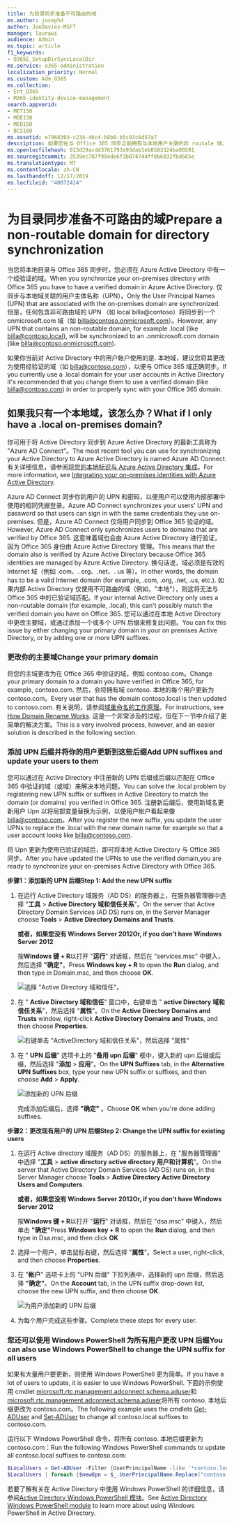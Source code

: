 ```yaml
---
title: 为目录同步准备不可路由的域
ms.author: josephd
author: JoeDavies-MSFT
manager: laurawi
audience: Admin
ms.topic: article
f1_keywords:
- O365E_SetupDirSyncLocalDir
ms.service: o365-administration
localization_priority: Normal
ms.custom: Adm_O365
ms.collection:
- Ent_O365
- M365-identity-device-management
search.appverid:
- MET150
- MOE150
- MED150
- BCS160
ms.assetid: e7968303-c234-46c4-b8b0-b5c93c6d57a7
description: 如果您在与 Office 365 同步之前拥有与本地用户关联的非 routale 域，请了解要执行的操作。
ms.openlocfilehash: 013d29acdd3761793a93dab1eb8583324ba08591
ms.sourcegitcommit: 3539ec707f984de6f3b874744ff8b6832fbd665e
ms.translationtype: MT
ms.contentlocale: zh-CN
ms.lasthandoff: 12/17/2019
ms.locfileid: "40072414"
---
```

# <a name="prepare-a-non-routable-domain-for-directory-synchronization"></a><span data-ttu-id="6b9fc-103">为目录同步准备不可路由的域</span><span class="sxs-lookup"><span data-stu-id="6b9fc-103">Prepare a non-routable domain for directory synchronization</span></span>
<span data-ttu-id="6b9fc-104">当您将本地目录与 Office 365 同步时，您必须在 Azure Active Directory 中有一个经验证的域。</span><span class="sxs-lookup"><span data-stu-id="6b9fc-104">When you synchronize your on-premises directory with Office 365 you have to have a verified domain in Azure Active Directory.</span></span> <span data-ttu-id="6b9fc-105">仅同步与本地域关联的用户主体名称（UPN）。</span><span class="sxs-lookup"><span data-stu-id="6b9fc-105">Only the User Principal Names (UPN) that are associated with the on-premises domain are synchronized.</span></span> <span data-ttu-id="6b9fc-106">但是，任何包含非可路由域的 UPN （如 local billa@contoso）将同步到一个 onmicrosoft.com 域（如 billa@contoso.onmicrosoft.com）。</span><span class="sxs-lookup"><span data-stu-id="6b9fc-106">However, any UPN that contains an non-routable domain, for example .local (like billa@contoso.local), will be synchronized to an .onmicrosoft.com domain (like billa@contoso.onmicrosoft.com).</span></span> 

<span data-ttu-id="6b9fc-107">如果你当前对 Active Directory 中的用户帐户使用的是. 本地域，建议您将其更改为使用经验证的域（如 billa@contoso.com），以便与 Office 365 域正确同步。</span><span class="sxs-lookup"><span data-stu-id="6b9fc-107">If you currently use a .local domain for your user accounts in Active Directory it's recommended that you change them to use a verified domain (like billa@contoso.com) in order to properly sync with your Office 365 domain.</span></span>
  
## <a name="what-if-i-only-have-a-local-on-premises-domain"></a><span data-ttu-id="6b9fc-108">如果我只有一个本地域，该怎么办？</span><span class="sxs-lookup"><span data-stu-id="6b9fc-108">What if I only have a .local on-premises domain?</span></span>

<span data-ttu-id="6b9fc-109">你可用于将 Active Directory 同步到 Azure Active Directory 的最新工具称为 "Azure AD Connect"。</span><span class="sxs-lookup"><span data-stu-id="6b9fc-109">The most recent tool you can use for synchronizing your Active Directory to Azure Active Directory is named Azure AD Connect.</span></span> <span data-ttu-id="6b9fc-110">有关详细信息，请参阅[将您的本地标识与 Azure Active Directory 集成](https://docs.microsoft.com/azure/architecture/reference-architectures/identity/azure-ad)。</span><span class="sxs-lookup"><span data-stu-id="6b9fc-110">For more information, see [Integrating your on-premises identities with Azure Active Directory](https://docs.microsoft.com/azure/architecture/reference-architectures/identity/azure-ad).</span></span>
  
<span data-ttu-id="6b9fc-111">Azure AD Connect 同步你的用户的 UPN 和密码，以便用户可以使用内部部署中使用的相同凭据登录。</span><span class="sxs-lookup"><span data-stu-id="6b9fc-111">Azure AD Connect synchronizes your users' UPN and password so that users can sign in with the same credentials they use on-premises.</span></span> <span data-ttu-id="6b9fc-112">但是，Azure AD Connect 仅将用户同步到 Office 365 验证的域。</span><span class="sxs-lookup"><span data-stu-id="6b9fc-112">However, Azure AD Connect only synchronizes users to domains that are verified by Office 365.</span></span> <span data-ttu-id="6b9fc-113">这意味着域也会由 Azure Active Directory 进行验证，因为 Office 365 身份由 Azure Active Directory 管理。</span><span class="sxs-lookup"><span data-stu-id="6b9fc-113">This means that the domain also is verified by Azure Active Directory because Office 365 identities are managed by Azure Active Directory.</span></span> <span data-ttu-id="6b9fc-114">换句话说，域必须是有效的 Internet 域（例如 .com、. org、.net、. us 等）。</span><span class="sxs-lookup"><span data-stu-id="6b9fc-114">In other words, the domain has to be a valid Internet domain (for example, .com, .org, .net, .us, etc.).</span></span> <span data-ttu-id="6b9fc-115">如果内部 Active Directory 仅使用不可路由的域（例如，"本地"），则这将无法与 Office 365 中的已验证域匹配。</span><span class="sxs-lookup"><span data-stu-id="6b9fc-115">If your internal Active Directory only uses a non-routable domain (for example, .local), this can't possibly match the verified domain you have on Office 365.</span></span> <span data-ttu-id="6b9fc-116">您可以通过在本地 Active Directory 中更改主要域，或通过添加一个或多个 UPN 后缀来修复此问题。</span><span class="sxs-lookup"><span data-stu-id="6b9fc-116">You can fix this issue by either changing your primary domain in your on premises Active Directory, or by adding one or more UPN suffixes.</span></span>
  
### <a name="change-your-primary-domain"></a><span data-ttu-id="6b9fc-117">**更改你的主要域**</span><span class="sxs-lookup"><span data-stu-id="6b9fc-117">**Change your primary domain**</span></span>

<span data-ttu-id="6b9fc-118">将您的主域更改为在 Office 365 中验证的域，例如 contoso.com。</span><span class="sxs-lookup"><span data-stu-id="6b9fc-118">Change your primary domain to a domain you have verified in Office 365, for example, contoso.com.</span></span> <span data-ttu-id="6b9fc-119">然后，会将拥有域 contoso. 本地的每个用户更新为 contoso.com。</span><span class="sxs-lookup"><span data-stu-id="6b9fc-119">Every user that has the domain contoso.local is then updated to contoso.com.</span></span> <span data-ttu-id="6b9fc-120">有关说明，请参阅[域重命名的工作原理](https://go.microsoft.com/fwlink/p/?LinkId=624174)。</span><span class="sxs-lookup"><span data-stu-id="6b9fc-120">For instructions, see [How Domain Rename Works](https://go.microsoft.com/fwlink/p/?LinkId=624174).</span></span> <span data-ttu-id="6b9fc-121">这是一个非常涉及的过程，但在下一节中介绍了更简单的解决方案。</span><span class="sxs-lookup"><span data-stu-id="6b9fc-121">This is a very involved process, however, and an easier solution is described in the following section.</span></span>
  
### <a name="add-upn-suffixes-and-update-your-users-to-them"></a><span data-ttu-id="6b9fc-122">**添加 UPN 后缀并将你的用户更新到这些后缀**</span><span class="sxs-lookup"><span data-stu-id="6b9fc-122">**Add UPN suffixes and update your users to them**</span></span>

<span data-ttu-id="6b9fc-123">您可以通过在 Active Directory 中注册新的 UPN 后缀或后缀以匹配在 Office 365 中验证的域（或域）来解决本地问题。</span><span class="sxs-lookup"><span data-stu-id="6b9fc-123">You can solve the .local problem by registering new UPN suffix or suffixes in Active Directory to match the domain (or domains) you verified in Office 365.</span></span> <span data-ttu-id="6b9fc-124">注册新后缀后，使用新域名更新用户 Upn 以将局部变量替换为示例，以便用户帐户看起来像 billa@contoso.com。</span><span class="sxs-lookup"><span data-stu-id="6b9fc-124">After you register the new suffix, you update the user UPNs to replace the .local with the new domain name for example so that a user account looks like billa@contoso.com.</span></span>
  
<span data-ttu-id="6b9fc-125">将 Upn 更新为使用已验证的域后，即可将本地 Active Directory 与 Office 365 同步。</span><span class="sxs-lookup"><span data-stu-id="6b9fc-125">After you have updated the UPNs to use the verified domain,you are ready to synchronize your on-premises Active Directory with Office 365.</span></span>
  
 <span data-ttu-id="6b9fc-126">**步骤1：添加新的 UPN 后缀**</span><span class="sxs-lookup"><span data-stu-id="6b9fc-126">**Step 1: Add the new UPN suffix**</span></span>
  
1. <span data-ttu-id="6b9fc-127">在运行 Active Directory 域服务（AD DS）的服务器上，在服务器管理器中选择 "**工具** \> **Active Directory 域和信任关系**"。</span><span class="sxs-lookup"><span data-stu-id="6b9fc-127">On the server that Active Directory Domain Services (AD DS) runs on, in the Server Manager choose **Tools** \> **Active Directory Domains and Trusts**.</span></span>
    
    <span data-ttu-id="6b9fc-128">**或者，如果您没有 Windows Server 2012**</span><span class="sxs-lookup"><span data-stu-id="6b9fc-128">**Or, if you don't have Windows Server 2012**</span></span>
    
    <span data-ttu-id="6b9fc-129">按**Windows 键 + R**以打开 "**运行**" 对话框，然后在 "services.msc" 中键入，然后选择 **"确定"**。</span><span class="sxs-lookup"><span data-stu-id="6b9fc-129">Press **Windows key + R** to open the **Run** dialog, and then type in Domain.msc, and then choose **OK**.</span></span>
    
    ![选择 "Active Directory 域和信任"。](media/46b6e007-9741-44af-8517-6f682e0ac974.png)
  
2. <span data-ttu-id="6b9fc-131">在 " **Active Directory 域和信任**" 窗口中，右键单击 " **active Directory 域和信任关系**"，然后选择 "**属性**"。</span><span class="sxs-lookup"><span data-stu-id="6b9fc-131">On the **Active Directory Domains and Trusts** window, right-click **Active Directory Domains and Trusts**, and then choose **Properties**.</span></span>
    
    ![右键单击 "ActiveDirectory 域和信任关系"，然后选择 "属性"](media/39d20812-ffb5-4ba9-8d7b-477377ac360d.png)
  
3. <span data-ttu-id="6b9fc-133">在 " **UPN 后缀**" 选项卡上的 "**备用 upn 后缀**" 框中，键入新的 upn 后缀或后缀，然后选择 "**添加** \> **应用**"。</span><span class="sxs-lookup"><span data-stu-id="6b9fc-133">On the **UPN Suffixes** tab, in the **Alternative UPN Suffixes** box, type your new UPN suffix or suffixes, and then choose **Add** \> **Apply**.</span></span>
    
    ![添加新的 UPN 后缀](media/a4aaf919-7adf-469a-b93f-83ef284c0915.PNG)
  
    <span data-ttu-id="6b9fc-135">完成添加后缀后，选择 **"确定"** 。</span><span class="sxs-lookup"><span data-stu-id="6b9fc-135">Choose **OK** when you're done adding suffixes.</span></span> 
    
 <span data-ttu-id="6b9fc-136">**步骤2：更改现有用户的 UPN 后缀**</span><span class="sxs-lookup"><span data-stu-id="6b9fc-136">**Step 2: Change the UPN suffix for existing users**</span></span>
  
1. <span data-ttu-id="6b9fc-137">在运行 Active directory 域服务（AD DS）的服务器上，在 "服务器管理器" 中选择 "**工具** \> **active directory active directory 用户和计算机**"。</span><span class="sxs-lookup"><span data-stu-id="6b9fc-137">On the server that Active Directory Domain Services (AD DS) runs on, in the Server Manager choose **Tools** \> **Active Directory Active Directory Users and Computers**.</span></span>
    
    <span data-ttu-id="6b9fc-138">**或者，如果您没有 Windows Server 2012**</span><span class="sxs-lookup"><span data-stu-id="6b9fc-138">**Or, if you don't have Windows Server 2012**</span></span>
    
    <span data-ttu-id="6b9fc-139">按**Windows 键 + R**以打开 "**运行**" 对话框，然后在 "dsa.msc" 中键入，然后单击 **"确定"**</span><span class="sxs-lookup"><span data-stu-id="6b9fc-139">Press **Windows key + R** to open the **Run** dialog, and then type in Dsa.msc, and then click **OK**</span></span>
    
2. <span data-ttu-id="6b9fc-140">选择一个用户，单击鼠标右键，然后选择 "**属性**"。</span><span class="sxs-lookup"><span data-stu-id="6b9fc-140">Select a user, right-click, and then choose **Properties**.</span></span>
    
3. <span data-ttu-id="6b9fc-141">在 "**帐户**" 选项卡上的 "UPN 后缀" 下拉列表中，选择新的 upn 后缀，然后选择 **"确定"**。</span><span class="sxs-lookup"><span data-stu-id="6b9fc-141">On the **Account** tab, in the UPN suffix drop-down list, choose the new UPN suffix, and then choose **OK**.</span></span>
    
    ![为用户添加新的 UPN 后缀](media/54876751-49f0-48cc-b864-2623c4835563.png)
  
4. <span data-ttu-id="6b9fc-143">为每个用户完成这些步骤。</span><span class="sxs-lookup"><span data-stu-id="6b9fc-143">Complete these steps for every user.</span></span>
    
   
### <a name="you-can-also-use-windows-powershell-to-change-the-upn-suffix-for-all-users"></a><span data-ttu-id="6b9fc-144">**您还可以使用 Windows PowerShell 为所有用户更改 UPN 后缀**</span><span class="sxs-lookup"><span data-stu-id="6b9fc-144">**You can also use Windows PowerShell to change the UPN suffix for all users**</span></span>

<span data-ttu-id="6b9fc-145">如果有大量用户要更新，则使用 Windows PowerShell 更为简单。</span><span class="sxs-lookup"><span data-stu-id="6b9fc-145">If you have a lot of users to update, it is easier to use Windows PowerShell.</span></span> <span data-ttu-id="6b9fc-146">下面的示例使用 cmdlet [microsoft.rtc.management.adconnect.schema.aduser](https://go.microsoft.com/fwlink/p/?LinkId=624312)和[microsoft.rtc.management.adconnect.schema.aduser](https://go.microsoft.com/fwlink/p/?LinkId=624313)将所有 contoso. 本地后缀更改为 contoso.com。</span><span class="sxs-lookup"><span data-stu-id="6b9fc-146">The following example uses the cmdlets [Get-ADUser](https://go.microsoft.com/fwlink/p/?LinkId=624312) and [Set-ADUser](https://go.microsoft.com/fwlink/p/?LinkId=624313) to change all contoso.local suffixes to contoso.com.</span></span> 

<span data-ttu-id="6b9fc-147">运行以下 Windows PowerShell 命令，将所有 contoso. 本地后缀更新为 contoso.com：</span><span class="sxs-lookup"><span data-stu-id="6b9fc-147">Run the following Windows PowerShell commands to update all contoso.local suffixes to contoso.com:</span></span>
    
  ```powershell
  $LocalUsers = Get-ADUser -Filter {UserPrincipalName -like '*contoso.local'} -Properties userPrincipalName -ResultSetSize $null
  $LocalUsers | foreach {$newUpn = $_.UserPrincipalName.Replace("contoso.local","contoso.com"); $_ | Set-ADUser -UserPrincipalName $newUpn}
  ```

<span data-ttu-id="6b9fc-148">若要了解有关在 Active Directory 中使用 Windows PowerShell 的详细信息，请参阅[Active Directory Windows PowerShell 模块](https://go.microsoft.com/fwlink/p/?LinkId=624314)。</span><span class="sxs-lookup"><span data-stu-id="6b9fc-148">See [Active Directory Windows PowerShell module](https://go.microsoft.com/fwlink/p/?LinkId=624314) to learn more about using Windows PowerShell in Active Directory.</span></span> 

